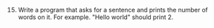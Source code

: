 15. Write a program that asks for a sentence and prints the number of words on it. 
For example. "Hello world" should print 2.
